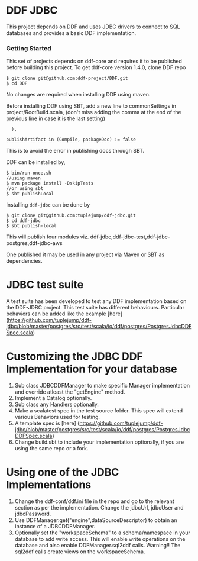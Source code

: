 DDF JDBC
========
This project depends on DDF and uses JDBC drivers to connect to SQL databases and provides a basic DDF implementation.
### Getting Started
This set of projects depends on ddf-core and requires it to be published before building this project. To get ddf-core version 1.4.0, clone DDF repo

```
$ git clone git@github.com:ddf-project/DDF.git
$ cd DDF
```

No changes are required when installing DDF using maven.

Before installing DDF using SBT, add a new line to commonSettings in project/RootBuild.scala, (don't miss adding the comma at the end of the previous line in case it is the last setting)

```
  ),

publishArtifact in (Compile, packageDoc) := false
```
This is to avoid the error in publishing docs through SBT.


DDF can be installed by,

```
$ bin/run-once.sh
//using maven
$ mvn package install -DskipTests
//or using sbt
$ sbt publishLocal
```


Installing `ddf-jdbc` can be done by

```
$ git clone git@github.com:tuplejump/ddf-jdbc.git
$ cd ddf-jdbc
$ sbt publish-local
```

This will publish four modules viz. ddf-jdbc,ddf-jdbc-test,ddf-jdbc-postgres,ddf-jdbc-aws

One published it may be used in any project via Maven or SBT as dependencies.

JDBC test suite
===============
A test suite has been developed to test any DDF implementation based on the DDF-JDBC project. 
This test suite has different behaviours. Particular behaviors can be added like the example [here] (https://github.com/tuplejump/ddf-jdbc/blob/master/postgres/src/test/scala/io/ddf/postgres/PostgresJdbcDDFSpec.scala)

Customizing the JDBC DDF Implementation for your database
=========================================================
1. Sub class JDBCDDFManager to make specific Manager implementation and override atleast the "getEngine" method.
2. Implement a Catalog optionally.
3. Sub class any Handlers optionally.
4. Make a scalatest spec in the test source folder. This spec will extend various Behaviors used for testing.
5. A template spec is [here] (https://github.com/tuplejump/ddf-jdbc/blob/master/postgres/src/test/scala/io/ddf/postgres/PostgresJdbcDDFSpec.scala)
6. Change build.sbt to include your implementation optionally, if you are using the same repo or a fork.

Using one of the JDBC Implementations
=====================================
1. Change the ddf-conf/ddf.ini file in the repo and go to the relevant section as per the implementation. Change the jdbcUrl, jdbcUser and jdbcPassword. 
2. Use DDFManager.get("engine",dataSourceDescriptor) to obtain an instance of a JDBCDDFManager.
3. Optionally set the "workspaceSchema" to a schema/namespace in your database to add write access. This will enable write operations on the database and also enable DDFManager.sql2ddf calls. Warning!! The sql2ddf calls create views on the workspaceSchema.


